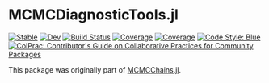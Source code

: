 # MCMCDiagnosticTools.jl

[![Stable](https://img.shields.io/badge/docs-stable-blue.svg)](https://turinglang.github.io/MCMCDiagnosticTools.jl/stable)
[![Dev](https://img.shields.io/badge/docs-dev-blue.svg)](https://turinglang.github.io/MCMCDiagnosticTools.jl/dev)
[![Build Status](https://github.com/TuringLang/MCMCDiagnosticTools.jl/workflows/CI/badge.svg?branch=main)](https://github.com/TuringLang/MCMCDiagnosticTools.jl/actions?query=workflow%3ACI+branch%3Amain)
[![Coverage](https://codecov.io/gh/TuringLang/MCMCDiagnosticTools.jl/branch/main/graph/badge.svg)](https://codecov.io/gh/TuringLang/MCMCDiagnosticTools.jl)
[![Coverage](https://coveralls.io/repos/github/TuringLang/MCMCDiagnosticTools.jl/badge.svg?branch=main)](https://coveralls.io/github/TuringLang/MCMCDiagnosticTools.jl?branch=main)
[![Code Style: Blue](https://img.shields.io/badge/code%20style-blue-4495d1.svg)](https://github.com/invenia/BlueStyle)
[![ColPrac: Contributor's Guide on Collaborative Practices for Community Packages](https://img.shields.io/badge/ColPrac-Contributor's%20Guide-blueviolet)](https://github.com/SciML/ColPrac)

This package was originally part of [MCMCChains.jl](https://github.com/TuringLang/MCMCChains.jl).